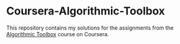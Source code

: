 # Coursera-Algorithmic-Toolbox

This repository contains my solutions for the assignments from the [Algorithmic Toolbox](https://www.coursera.org/learn/algorithmic-toolbox) course on Coursera.  
